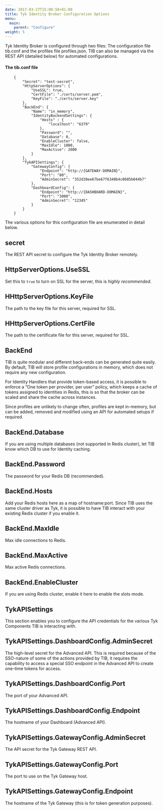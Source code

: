 ```yaml
---
date: 2017-03-27T15:00:50+01:00
title: Tyk Identity Broker Configuration Options
menu:
  main:
    parent: "Configure"
weight: 5 
---
```



Tyk Identity Broker is configured through two files: The configuration file tib.conf and the profiles file profiles.json. TIB can also be managed via the REST API (detailed below) for automated configurations.

#### The tib.conf file

```
	{
	    "Secret": "test-secret",
	    "HttpServerOptions": {
	        "UseSSL": true,
	        "CertFile": "./certs/server.pem",
	        "KeyFile": "./certs/server.key"
	    },
	    "BackEnd": {
	        "Name": "in_memory",
	        "IdentityBackendSettings": {
	            "Hosts" : {
	                "localhost": "6379"
	            },
	            "Password": "",
	            "Database": 0,
	            "EnableCluster": false,
	            "MaxIdle": 1000,
	            "MaxActive": 2000
	        }
	    },
	    "TykAPISettings": {
	        "GatewayConfig": {
	            "Endpoint": "http://{GATEWAY-DOMAIN}",
	            "Port": "80",
	            "AdminSecret": "352d20ee67be67f6340b4c0605b044b7"
	        },
	        "DashboardConfig": {
	            "Endpoint": "http://{DASHBOARD-DOMAIN}",
	            "Port": "3000",
	            "AdminSecret": "12345"
	        }
	    }
	}
```

The various options for this configuration file are enumerated in detail below.

## <a name="secret"></a> secret

The REST API secret to configure the Tyk Identity Broker remotely.

## <a name="httpserveroptions-usessl"></a> HttpServerOptions.UseSSL

Set this to `true` to turn on SSL for the server, this is *highly recommended*.

## <a name="httpserveroptions-keyfile"></a> HHttpServerOptions.KeyFile

The path to the key file for this server, required for SSL.

## <a name="httpserveroptions-certfile"></a> HHttpServerOptions.CertFile

The path to the certificate file for this server, required for SSL.

## <a name="backend"></a> BackEnd

TIB is quite modular and different back-ends can be generated quite easily. By default, TIB will store profile configurations in memory, which does not require any new configuration.

For Identity Handlers that provide token-based access, it is possible to enforce a “One token per provider, per user” policy, which keeps a cache of tokens assigned to identities in Redis, this is so that the broker can be scaled and share the cache across instances.

Since profiles are unlikely to change often, profiles are kept in-memory, but can be added, removed and modified using an API for automated setups if required.

## <a name="backend-database"></a> BackEnd.Database

If you are using multiple databases (not supported in Redis cluster), let TIB know which DB to use for Identity caching.

## <a name="backend-password"></a> BackEnd.Password

The password for your Redis DB (recommended).

## <a name="backend-hosts"></a> BackEnd.Hosts

Add your Redis hosts here as a map of hostname:port. Since TIB uses the same cluster driver as Tyk, it is possible to have TIB interact with your existing Redis cluster if you enable it.

## <a name="backend-maxidle"></a> BackEnd.MaxIdle

Max idle connections to Redis.

## <a name="backend-maxactive"></a> BackEnd.MaxActive

Max active Redis connections.

## <a name="backend-enablecluster"></a> BackEnd.EnableCluster

If you are using Redis cluster, enable it here to enable the slots mode.

## <a name="tykapisettings"></a> TykAPISettings

This section enables you to configure the API credentials for the various Tyk Components TIB is interacting with.

## <a name="tykapisettings-dashboardconfig-adminsecret"></a> TykAPISettings.DashboardConfig.AdminSecret

The high-level secret for the Advanced API. This is required because of the SSO-nature of some of the actions provided by TIB, it requires the capability to access a special SSO endpoint in the Advanced API to create one-time tokens for access.

## <a name="tykapisettings-dashboardconfig-port"></a> TykAPISettings.DashboardConfig.Port

The port of your Advanced API.

## <a name="tykapisettings-dashboardconfig-endpoint"></a> TykAPISettings.DashboardConfig.Endpoint

The hostname of your Dashboard (Advanced API).

## <a name="tykapisettings-gatewayconfig-adminsecret"></a> TykAPISettings.GatewayConfig.AdminSecret

The API secret for the Tyk Gateway REST API.

## <a name="tykapisettings-gatewayconfig-port"></a> TykAPISettings.GatewayConfig.Port

The port to use on the Tyk Gateway host.

## <a name="tykapisettings-gatewayconfig-endpoint"></a> TykAPISettings.GatewayConfig.Endpoint

The hostname of the Tyk Gateway (this is for token generation purposes).
















